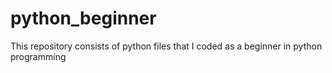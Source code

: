 # python_beginner
This repository consists of python files that
I coded as a beginner in python programming
